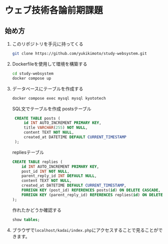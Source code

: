 # ウェブ技術各論前期課題

## 始め方
1. このリポジトリを手元に持ってくる
    ```bash
    git clone https://github.com/yukikimoto/study-websystem.git
    ```
2. Dockerfileを使用して環境を構築する
   ```bash
   cd study-websystem
   docker compose up
   ```
3. データベースにテーブルを作成する
   ``` bash
   docker compose exec mysql mysql kyototech
   ```
   SQL文でテーブルを作成
   postsテーブル
   ```sql
    CREATE TABLE posts (
        id INT AUTO_INCREMENT PRIMARY KEY,
        title VARCHAR(255) NOT NULL,
        content TEXT NOT NULL,
        created_at DATETIME DEFAULT CURRENT_TIMESTAMP
    );
    ```
    repliesテーブル
    ```sql
    CREATE TABLE replies (
        id INT AUTO_INCREMENT PRIMARY KEY,
        post_id INT NOT NULL,
        parent_reply_id INT DEFAULT NULL,
        content TEXT NOT NULL,
        created_at DATETIME DEFAULT CURRENT_TIMESTAMP,
        FOREIGN KEY (post_id) REFERENCES posts(id) ON DELETE CASCADE,
        FOREIGN KEY (parent_reply_id) REFERENCES replies(id) ON DELETE SET NULL
    );
    ```
    作れたかどうか確認する
    ```sql
    show tables;
    ```
4. ブラウザで`localhost/kadai/index.php`にアクセスすることで見ることができます。
